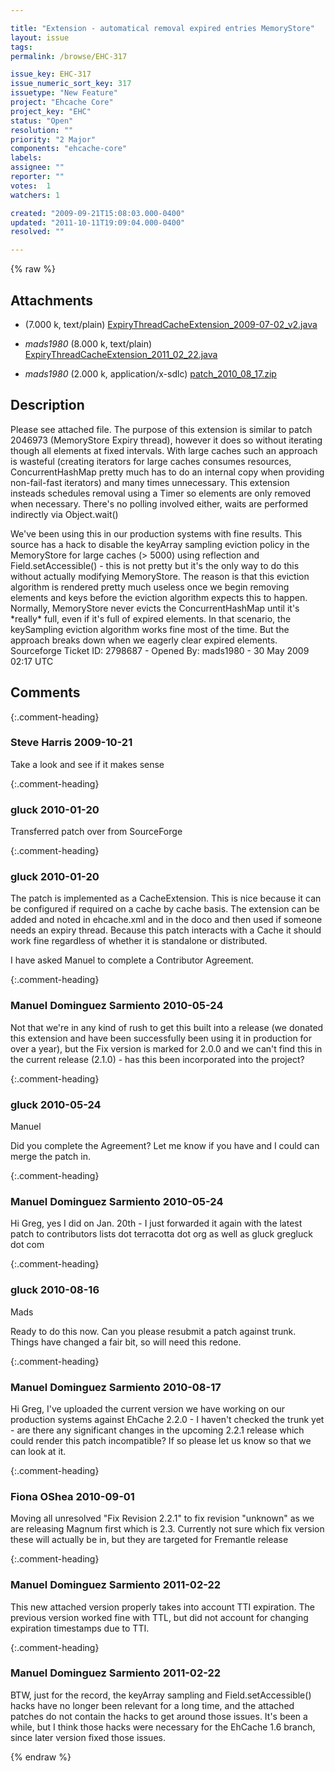```yaml
---

title: "Extension - automatical removal expired entries MemoryStore"
layout: issue
tags: 
permalink: /browse/EHC-317

issue_key: EHC-317
issue_numeric_sort_key: 317
issuetype: "New Feature"
project: "Ehcache Core"
project_key: "EHC"
status: "Open"
resolution: ""
priority: "2 Major"
components: "ehcache-core"
labels: 
assignee: ""
reporter: ""
votes:  1
watchers: 1

created: "2009-09-21T15:08:03.000-0400"
updated: "2011-10-11T19:09:04.000-0400"
resolved: ""

---
```




{% raw %}


## Attachments

* <em></em> (7.000 k, text/plain) [ExpiryThreadCacheExtension_2009-07-02_v2.java](/attachments/EHC/EHC-317/ExpiryThreadCacheExtension_2009-07-02_v2.java)

* <em>mads1980</em> (8.000 k, text/plain) [ExpiryThreadCacheExtension_2011_02_22.java](/attachments/EHC/EHC-317/ExpiryThreadCacheExtension_2011_02_22.java)

* <em>mads1980</em> (2.000 k, application/x-sdlc) [patch_2010_08_17.zip](/attachments/EHC/EHC-317/patch_2010_08_17.zip)




## Description

<div markdown="1" class="description">

Please see attached file. The purpose of this extension is similar to patch 2046973 (MemoryStore Expiry thread), however it does so without iterating though all elements at fixed intervals. With large caches such an approach is wasteful (creating iterators for large caches consumes resources, ConcurrentHashMap pretty much has to do an internal copy when providing non-fail-fast iterators) and many times unnecessary. This extension insteads schedules removal using a Timer so elements are only removed when necessary. There's no polling involved either, waits are performed indirectly via Object.wait()

We've been using this in our production systems with fine results. This source has a hack to disable the keyArray sampling eviction policy in the MemoryStore for large caches (> 5000) using reflection and Field.setAccessible() - this is not pretty but it's the only way to do this without actually modifying MemoryStore. The reason is that this eviction algorithm is rendered pretty much useless once we begin removing elements and keys before the eviction algorithm expects this to happen. Normally, MemoryStore never evicts the ConcurrentHashMap until it's \*really\* full, even if it's full of expired elements. In that scenario, the keySampling eviction algorithm works fine most of the time. But the approach breaks down when we eagerly clear expired elements.
Sourceforge Ticket ID: 2798687 - Opened By: mads1980 - 30 May 2009 02:17 UTC

</div>

## Comments


{:.comment-heading}
### **Steve Harris** <span class="date">2009-10-21</span>

<div markdown="1" class="comment">

Take a look and see if it makes sense

</div>


{:.comment-heading}
### **gluck** <span class="date">2010-01-20</span>

<div markdown="1" class="comment">

Transferred patch over from SourceForge

</div>


{:.comment-heading}
### **gluck** <span class="date">2010-01-20</span>

<div markdown="1" class="comment">

The patch is implemented as a CacheExtension. This is nice because it can be configured if required on a cache by cache basis. The extension can be added and noted in ehcache.xml and in the doco and then used if someone needs an expiry thread. Because this patch interacts with a Cache it should work fine regardless of whether it is standalone or distributed.

I have asked Manuel to complete a Contributor Agreement.

</div>


{:.comment-heading}
### **Manuel Dominguez Sarmiento** <span class="date">2010-05-24</span>

<div markdown="1" class="comment">

Not that we're in any kind of rush to get this built into a release (we donated this extension and have been successfully been using it in production for over a year), but the Fix version is marked for 2.0.0 and we can't find this in the current release (2.1.0) - has this been incorporated into the project?

</div>


{:.comment-heading}
### **gluck** <span class="date">2010-05-24</span>

<div markdown="1" class="comment">

Manuel

Did you complete the Agreement? Let me know if you have and I could can merge the patch in.

</div>


{:.comment-heading}
### **Manuel Dominguez Sarmiento** <span class="date">2010-05-24</span>

<div markdown="1" class="comment">

Hi Greg, yes I did on Jan. 20th - I just forwarded it again with the latest patch to contributors <at> lists dot terracotta dot org as well as gluck <at> gregluck dot com

</div>


{:.comment-heading}
### **gluck** <span class="date">2010-08-16</span>

<div markdown="1" class="comment">

Mads

Ready to do this now. Can you please resubmit a patch against trunk. Things have changed a fair bit, so will need this redone.

</div>


{:.comment-heading}
### **Manuel Dominguez Sarmiento** <span class="date">2010-08-17</span>

<div markdown="1" class="comment">

Hi Greg, I've uploaded the current version we have working on our production systems against EhCache 2.2.0 - I haven't checked the trunk yet - are there any significant changes in the upcoming 2.2.1 release which could render this patch incompatible? If so please let us know so that we can look at it.

</div>


{:.comment-heading}
### **Fiona OShea** <span class="date">2010-09-01</span>

<div markdown="1" class="comment">

Moving all unresolved "Fix Revision 2.2.1" to fix revision "unknown" as we are releasing Magnum first which is 2.3. Currently not sure which fix version these will actually be in, but they are targeted for Fremantle release

</div>


{:.comment-heading}
### **Manuel Dominguez Sarmiento** <span class="date">2011-02-22</span>

<div markdown="1" class="comment">

This new attached version properly takes into account TTI expiration. The previous version worked fine with TTL, but did not account for changing expiration timestamps due to TTI.

</div>


{:.comment-heading}
### **Manuel Dominguez Sarmiento** <span class="date">2011-02-22</span>

<div markdown="1" class="comment">

BTW, just for the record, the keyArray sampling and Field.setAccessible() hacks have no longer been relevant for a long time, and the attached patches do not contain the hacks to get around those issues. It's been a while, but I think those hacks were necessary for the EhCache 1.6 branch, since later version fixed those issues.

</div>



{% endraw %}
